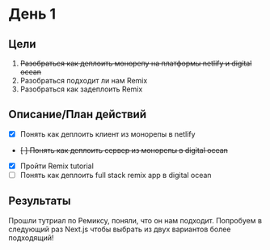 # День 1

## Цели

1. ~~Разобраться как деплоить монорепу на платформы netlify и digital ocean~~
2. Разобраться подходит ли нам Remix
3. Разобраться как задеплоить Remix

## Описание/План действий

- [x] Понять как деплоить клиент из монорепы в netlify
- ~~[ ] Понять как деплоить сервер из монорепы в digital ocean~~
- [x] Пройти Remix tutorial
- [ ] Понять как деплоить full stack remix app в digital ocean

## Результаты

Прошли тутриал по Ремиксу, поняли, что он нам подходит. Попробуем в следующий раз Next.js чтобы выбрать из двух вариантов более подходящий!
